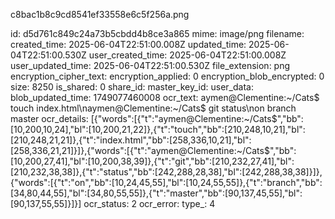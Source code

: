 c8bac1b8c9cd8541ef33558e6c5f256a.png

id: d5d761c849c24a73b5cbdd4b8ce3a865
mime: image/png
filename: 
created_time: 2025-06-04T22:51:00.008Z
updated_time: 2025-06-04T22:51:00.530Z
user_created_time: 2025-06-04T22:51:00.008Z
user_updated_time: 2025-06-04T22:51:00.530Z
file_extension: png
encryption_cipher_text: 
encryption_applied: 0
encryption_blob_encrypted: 0
size: 8250
is_shared: 0
share_id: 
master_key_id: 
user_data: 
blob_updated_time: 1749077460008
ocr_text: aymen@Clementine:~/Cats$ touch index.html\naymen@Clementine:~/Cats$ git status\non branch master
ocr_details: [{"words":[{"t":"aymen@Clementine:~/Cats$","bb":[10,200,10,24],"bl":[10,200,21,22]},{"t":"touch","bb":[210,248,10,21],"bl":[210,248,21,21]},{"t":"index.html","bb":[258,336,10,21],"bl":[258,336,21,21]}]},{"words":[{"t":"aymen@Clementine:~/Cats$","bb":[10,200,27,41],"bl":[10,200,38,39]},{"t":"git","bb":[210,232,27,41],"bl":[210,232,38,38]},{"t":"status","bb":[242,288,28,38],"bl":[242,288,38,38]}]},{"words":[{"t":"on","bb":[10,24,45,55],"bl":[10,24,55,55]},{"t":"branch","bb":[34,80,44,55],"bl":[34,80,55,55]},{"t":"master","bb":[90,137,45,55],"bl":[90,137,55,55]}]}]
ocr_status: 2
ocr_error: 
type_: 4